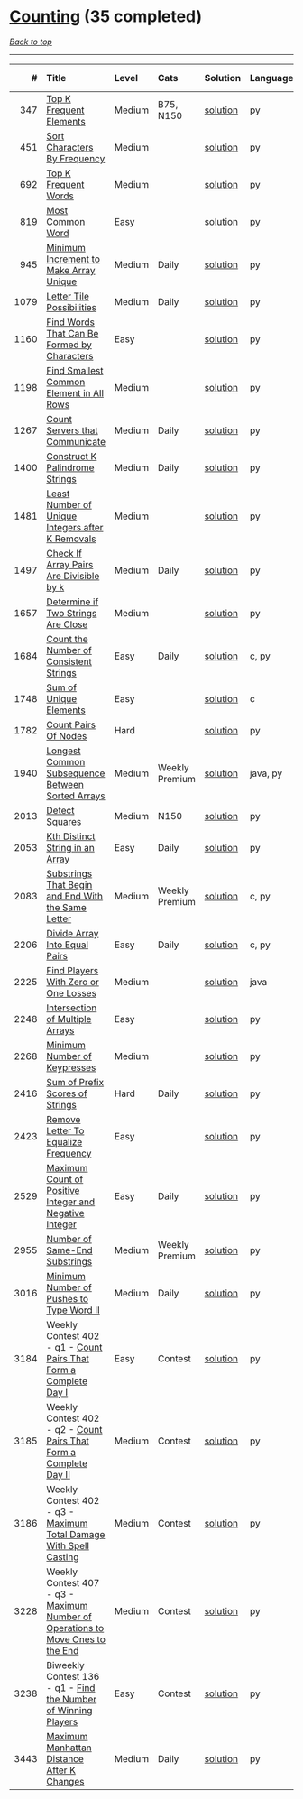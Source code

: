 # [Counting](<https://leetcode.com/tag/Counting/>) (35 completed)

*[Back to top](<../../README.md>)*

------

|    # | Title                                                                                                                                                                  | Level   | Cats           | Solution                                                                          | Languages   | Date Complete   |
|-----:|:-----------------------------------------------------------------------------------------------------------------------------------------------------------------------|:--------|:---------------|:----------------------------------------------------------------------------------|:------------|:----------------|
|  347 | [Top K Frequent Elements](<https://leetcode.com/problems/top-k-frequent-elements>)                                                                                     | Medium  | B75, N150      | [solution](<../_347. Top K Frequent Elements.md>)                                 | py          | Jun 13, 2024    |
|  451 | [Sort Characters By Frequency](<https://leetcode.com/problems/sort-characters-by-frequency>)                                                                           | Medium  |                | [solution](<../_451. Sort Characters By Frequency.md>)                            | py          | Jun 18, 2024    |
|  692 | [Top K Frequent Words](<https://leetcode.com/problems/top-k-frequent-words>)                                                                                           | Medium  |                | [solution](<../_692. Top K Frequent Words.md>)                                    | py          | Jun 09, 2024    |
|  819 | [Most Common Word](<https://leetcode.com/problems/most-common-word>)                                                                                                   | Easy    |                | [solution](<../_819. Most Common Word.md>)                                        | py          | Sep 24, 2024    |
|  945 | [Minimum Increment to Make Array Unique](<https://leetcode.com/problems/minimum-increment-to-make-array-unique>)                                                       | Medium  | Daily          | [solution](<../_945. Minimum Increment to Make Array Unique.md>)                  | py          | Jun 14, 2024    |
| 1079 | [Letter Tile Possibilities](<https://leetcode.com/problems/letter-tile-possibilities>)                                                                                 | Medium  | Daily          | [solution](<../_1079. Letter Tile Possibilities.md>)                              | py          | Feb 17, 2025    |
| 1160 | [Find Words That Can Be Formed by Characters](<https://leetcode.com/problems/find-words-that-can-be-formed-by-characters>)                                             | Easy    |                | [solution](<../_1160. Find Words That Can Be Formed by Characters.md>)            | py          | Sep 24, 2024    |
| 1198 | [Find Smallest Common Element in All Rows](<https://leetcode.com/problems/find-smallest-common-element-in-all-rows>)                                                   | Medium  |                | [solution](<../_1198. Find Smallest Common Element in All Rows.md>)               | py          | Aug 26, 2025    |
| 1267 | [Count Servers that Communicate](<https://leetcode.com/problems/count-servers-that-communicate>)                                                                       | Medium  | Daily          | [solution](<../_1267. Count Servers that Communicate.md>)                         | py          | Jan 23, 2025    |
| 1400 | [Construct K Palindrome Strings](<https://leetcode.com/problems/construct-k-palindrome-strings>)                                                                       | Medium  | Daily          | [solution](<../_1400. Construct K Palindrome Strings.md>)                         | py          | Jan 11, 2025    |
| 1481 | [Least Number of Unique Integers after K Removals](<https://leetcode.com/problems/least-number-of-unique-integers-after-k-removals>)                                   | Medium  |                | [solution](<../_1481. Least Number of Unique Integers after K Removals.md>)       | py          | Jun 15, 2024    |
| 1497 | [Check If Array Pairs Are Divisible by k](<https://leetcode.com/problems/check-if-array-pairs-are-divisible-by-k>)                                                     | Medium  | Daily          | [solution](<../_1497. Check If Array Pairs Are Divisible by k.md>)                | py          | Oct 01, 2024    |
| 1657 | [Determine if Two Strings Are Close](<https://leetcode.com/problems/determine-if-two-strings-are-close>)                                                               | Medium  |                | [solution](<../_1657. Determine if Two Strings Are Close.md>)                     | py          | Jul 13, 2024    |
| 1684 | [Count the Number of Consistent Strings](<https://leetcode.com/problems/count-the-number-of-consistent-strings>)                                                       | Easy    | Daily          | [solution](<../_1684. Count the Number of Consistent Strings.md>)                 | c, py       | Jun 06, 2024    |
| 1748 | [Sum of Unique Elements](<https://leetcode.com/problems/sum-of-unique-elements>)                                                                                       | Easy    |                | [solution](<../_1748. Sum of Unique Elements.md>)                                 | c           | Jun 06, 2024    |
| 1782 | [Count Pairs Of Nodes](<https://leetcode.com/problems/count-pairs-of-nodes>)                                                                                           | Hard    |                | [solution](<../_1782. Count Pairs Of Nodes.md>)                                   | py          | Sep 01, 2025    |
| 1940 | [Longest Common Subsequence Between Sorted Arrays](<https://leetcode.com/problems/longest-common-subsequence-between-sorted-arrays>)                                   | Medium  | Weekly Premium | [solution](<../_1940. Longest Common Subsequence Between Sorted Arrays.md>)       | java, py    | Jun 01, 2024    |
| 2013 | [Detect Squares](<https://leetcode.com/problems/detect-squares>)                                                                                                       | Medium  | N150           | [solution](<../_2013. Detect Squares.md>)                                         | py          | Jun 28, 2024    |
| 2053 | [Kth Distinct String in an Array](<https://leetcode.com/problems/kth-distinct-string-in-an-array>)                                                                     | Easy    | Daily          | [solution](<../_2053. Kth Distinct String in an Array.md>)                        | py          | Aug 05, 2024    |
| 2083 | [Substrings That Begin and End With the Same Letter](<https://leetcode.com/problems/substrings-that-begin-and-end-with-the-same-letter>)                               | Medium  | Weekly Premium | [solution](<../_2083. Substrings That Begin and End With the Same Letter.md>)     | c, py       | Jun 10, 2024    |
| 2206 | [Divide Array Into Equal Pairs](<https://leetcode.com/problems/divide-array-into-equal-pairs>)                                                                         | Easy    | Daily          | [solution](<../_2206. Divide Array Into Equal Pairs.md>)                          | c, py       | Jun 08, 2024    |
| 2225 | [Find Players With Zero or One Losses](<https://leetcode.com/problems/find-players-with-zero-or-one-losses>)                                                           | Medium  |                | [solution](<../_2225. Find Players With Zero or One Losses.md>)                   | java        | Jun 24, 2024    |
| 2248 | [Intersection of Multiple Arrays](<https://leetcode.com/problems/intersection-of-multiple-arrays>)                                                                     | Easy    |                | [solution](<../_2248. Intersection of Multiple Arrays.md>)                        | py          | May 31, 2024    |
| 2268 | [Minimum Number of Keypresses](<https://leetcode.com/problems/minimum-number-of-keypresses>)                                                                           | Medium  |                | [solution](<../_2268. Minimum Number of Keypresses.md>)                           | py          | Jul 05, 2024    |
| 2416 | [Sum of Prefix Scores of Strings](<https://leetcode.com/problems/sum-of-prefix-scores-of-strings>)                                                                     | Hard    | Daily          | [solution](<../_2416. Sum of Prefix Scores of Strings.md>)                        | py          | Sep 25, 2024    |
| 2423 | [Remove Letter To Equalize Frequency](<https://leetcode.com/problems/remove-letter-to-equalize-frequency>)                                                             | Easy    |                | [solution](<../_2423. Remove Letter To Equalize Frequency.md>)                    | py          | Jun 17, 2024    |
| 2529 | [Maximum Count of Positive Integer and Negative Integer](<https://leetcode.com/problems/maximum-count-of-positive-integer-and-negative-integer>)                       | Easy    | Daily          | [solution](<../_2529. Maximum Count of Positive Integer and Negative Integer.md>) | py          | Mar 12, 2025    |
| 2955 | [Number of Same-End Substrings](<https://leetcode.com/problems/number-of-same-end-substrings>)                                                                         | Medium  | Weekly Premium | [solution](<../_2955. Number of Same-End Substrings.md>)                          | py          | Nov 04, 2024    |
| 3016 | [Minimum Number of Pushes to Type Word II](<https://leetcode.com/problems/minimum-number-of-pushes-to-type-word-ii>)                                                   | Medium  | Daily          | [solution](<../_3016. Minimum Number of Pushes to Type Word II.md>)               | py          | Aug 06, 2024    |
| 3184 | Weekly Contest 402 - q1 - [Count Pairs That Form a Complete Day I](<https://leetcode.com/problems/count-pairs-that-form-a-complete-day-i>)                             | Easy    | Contest        | [solution](<../_3184. Count Pairs That Form a Complete Day I.md>)                 | py          | Jul 07, 2024    |
| 3185 | Weekly Contest 402 - q2 - [Count Pairs That Form a Complete Day II](<https://leetcode.com/problems/count-pairs-that-form-a-complete-day-ii>)                           | Medium  | Contest        | [solution](<../_3185. Count Pairs That Form a Complete Day II.md>)                | py          | Jul 07, 2024    |
| 3186 | Weekly Contest 402 - q3 - [Maximum Total Damage With Spell Casting](<https://leetcode.com/problems/maximum-total-damage-with-spell-casting>)                           | Medium  | Contest        | [solution](<../_3186. Maximum Total Damage With Spell Casting.md>)                | py          | Jul 07, 2024    |
| 3228 | Weekly Contest 407 - q3 - [Maximum Number of Operations to Move Ones to the End](<https://leetcode.com/problems/maximum-number-of-operations-to-move-ones-to-the-end>) | Medium  | Contest        | [solution](<../_3228. Maximum Number of Operations to Move Ones to the End.md>)   | py          | Jul 21, 2024    |
| 3238 | Biweekly Contest 136 - q1 - [Find the Number of Winning Players](<https://leetcode.com/problems/find-the-number-of-winning-players>)                                   | Easy    | Contest        | [solution](<../_3238. Find the Number of Winning Players.md>)                     | py          | Aug 03, 2024    |
| 3443 | [Maximum Manhattan Distance After K Changes](<https://leetcode.com/problems/maximum-manhattan-distance-after-k-changes>)                                               | Medium  | Daily          | [solution](<../_3443. Maximum Manhattan Distance After K Changes.md>)             | py          | Feb 04, 2025    |